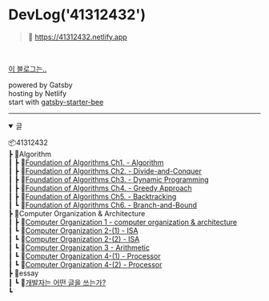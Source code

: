 # DevLog('41312432')

> 🏡 https://41312432.netlify.app

<br>

[이 블로그는..](https://41312432.netlify.app/essay/writing_of_developers/)

powered by Gatsby  
hosting by Netlify  
start with [gatsby-starter-bee](https://github.com/JaeYeopHan, 'start-bee')

---

<details open>
    <summary> 글 </summary>

📦41312432  
┣ 📂Algorithm  
┃ ┣ 📜[Foundation of Algorithms Ch1. - Algorithm](https://41312432.netlify.app/algorithm/algorithm1/)  
┃ ┣ 📜[Foundation of Algorithms Ch2. - Divide-and-Conquer](https://41312432.netlify.app/algorithm/algorithm2/)  
┃ ┣ 📜[Foundation of Algorithms Ch3. - Dynamic Programming](https://41312432.netlify.app/algorithm/algorithm3/)  
┃ ┣ 📜[Foundation of Algorithms Ch4. - Greedy Approach](https://41312432.netlify.app/algorithm/algorithm4/)  
┃ ┣ 📜[Foundation of Algorithms Ch5. - Backtracking](https://41312432.netlify.app/algorithm/algorithm5/)  
┃ ┗ 📜[Foundation of Algorithms Ch6. - Branch-and-Bound](https://41312432.netlify.app/algorithm/algorithm6/)  
┣ 📂Computer Organization & Architecture  
┃ ┣ 📜[Computer Organization 1 - computer organization & architecture](https://41312432.netlify.app/computer%20organization/computer-organization-1/)  
┃ ┗ 📜[Computer Organization 2-(1) - ISA](https://41312432.netlify.app/computer%20organization/computer-organization-2-1/)  
┃ ┗ 📜[Computer Organization 2-(2) - ISA](https://41312432.netlify.app/computer%20organization/computer-organization-2-2/)  
┃ ┗ 📜[Computer Organization 3 - Arithmetic](https://41312432.netlify.app/computer%20organization/computer-organization-3/)  
┃ ┗ 📜[Computer Organization 4-(1) - Processor](https://41312432.netlify.app/computer%20organization/computer-organization-4-1/)  
┃ ┗ 📜[Computer Organization 4-(2) - Processor](https://41312432.netlify.app/computer%20organization/computer-organization-4-2/)  
┣ 📂essay  
┃ ┗ 📜[개발자는 어떤 글을 쓰는가?](https://41312432.netlify.app/essay/writing_of_developers/)  
┗

</details>
